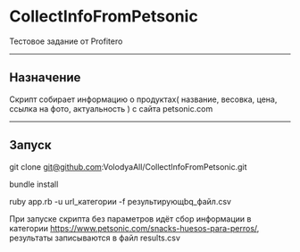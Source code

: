 # CollectInfoFromPetsonic
Тестовое задание от Profitero
***
## Назначение
Скрипт собирает информацию о продуктах( название, весовка, цена, ссылка на фото, актуальность ) с сайта petsonic.com
***
## Запуск
git clone git@github.com:VolodyaAll/CollectInfoFromPetsonic.git

bundle install

ruby app.rb -u url_категории -f результирующbq_файл.csv

При запуске скрипта без параметров идёт сбор информации в категории https://www.petsonic.com/snacks-huesos-para-perros/, результаты записываются в файл results.csv
